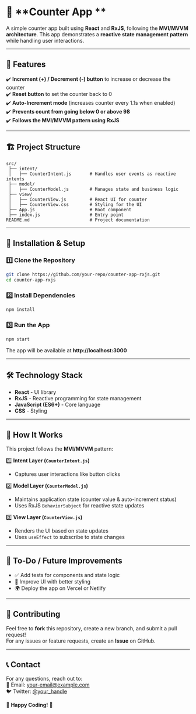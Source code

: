 # 📌 **Counter App **
A simple counter app built using **React** and **RxJS**, following the **MVI/MVVM architecture**. This app demonstrates a **reactive state management pattern** while handling user interactions.

---

## 📜 **Features**
✔️ **Increment (+) / Decrement (-) button** to increase or decrease the counter  
✔️ **Reset button** to set the counter back to 0  
✔️ **Auto-Increment mode** (increases counter every 1.1s when enabled)  
✔️ **Prevents count from going below 0 or above 98**  
✔️ **Follows the MVI/MVVM pattern using RxJS**  

---

## 🏗️ **Project Structure**
```
src/
 ├── intent/
 │   ├── CounterIntent.js       # Handles user events as reactive intents
 ├── model/
 │   ├── CounterModel.js        # Manages state and business logic
 ├── view/
 │   ├── CounterView.js         # React UI for counter
 │   ├── CounterView.css        # Styling for the UI
 ├── App.js                     # Root component
 ├── index.js                   # Entry point
README.md                       # Project documentation
```

---

## 🚀 **Installation & Setup**
### 1️⃣ **Clone the Repository**
```sh
git clone https://github.com/your-repo/counter-app-rxjs.git
cd counter-app-rxjs
```

### 2️⃣ **Install Dependencies**
```sh
npm install
```

### 3️⃣ **Run the App**
```sh
npm start
```
The app will be available at **http://localhost:3000**

---

## 🛠️ **Technology Stack**
- **React** - UI library  
- **RxJS** - Reactive programming for state management  
- **JavaScript (ES6+)** - Core language  
- **CSS** - Styling  

---

## 📖 **How It Works**
This project follows the **MVI/MVVM** pattern:  

1️⃣ **Intent Layer (`CounterIntent.js`)**  
   - Captures user interactions like button clicks  

2️⃣ **Model Layer (`CounterModel.js`)**  
   - Maintains application state (counter value & auto-increment status)  
   - Uses RxJS `BehaviorSubject` for reactive state updates  

3️⃣ **View Layer (`CounterView.js`)**  
   - Renders the UI based on state updates  
   - Uses `useEffect` to subscribe to state changes  

---

## 📌 **To-Do / Future Improvements**
- ✅ Add tests for components and state logic  
- 🚀 Improve UI with better styling  
- 🌍 Deploy the app on Vercel or Netlify  

---

## 🤝 **Contributing**
Feel free to **fork** this repository, create a new branch, and submit a pull request!  
For any issues or feature requests, create an **Issue** on GitHub.  

---

## 📞 **Contact**
For any questions, reach out to:  
📧 Email: [your-email@example.com](mailto:your-email@example.com)  
🐦 Twitter: [@your_handle](https://twitter.com/your_handle)  

🚀 **Happy Coding!** 🎉
